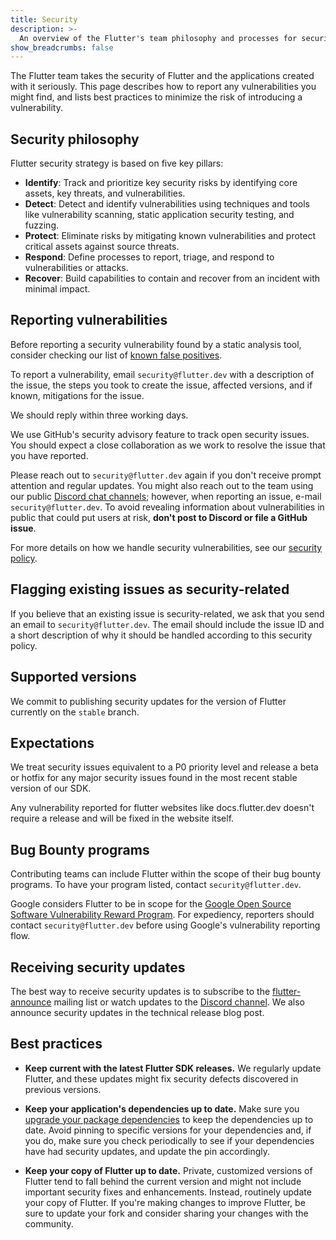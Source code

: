 ```yaml
---
title: Security
description: >-
  An overview of the Flutter's team philosophy and processes for security.
show_breadcrumbs: false
---
```


The Flutter team takes the security of Flutter and the applications
created with it seriously. This page describes how to report any
vulnerabilities you might find, and lists best practices to minimize
the risk of introducing a vulnerability.

## Security philosophy

Flutter security strategy is based on five key pillars:

* **Identify**: Track and prioritize key security risks by
  identifying core assets, key threats, and vulnerabilities. 
* **Detect**: Detect and identify vulnerabilities using
  techniques and tools like vulnerability scanning,
  static application security testing, and fuzzing.
* **Protect**: Eliminate risks by mitigating known
  vulnerabilities and protect critical assets against source threats.
* **Respond**: Define processes to report, triage, and
  respond to vulnerabilities or attacks.
* **Recover**: Build capabilities to contain and recover
  from an incident with minimal impact.

## Reporting vulnerabilities

Before reporting a security vulnerability found
by a static analysis tool,
consider checking our list of [known false positives][].

To report a vulnerability, email `security@flutter.dev`
with a description of the issue,
the steps you took to create the issue,
affected versions, and if known, mitigations for the issue.

We should reply within three working days.

We use GitHub's security advisory feature to track
open security issues. You should expect a close collaboration
as we work to resolve the issue that you have reported. 

Please reach out to `security@flutter.dev` again if
you don't receive prompt attention and regular updates.
You might also reach out to the team using our public
[Discord chat channels][]; however, when reporting an issue,
e-mail `security@flutter.dev`.
To avoid revealing information about vulnerabilities
in public that could put users at risk,
**don't post to Discord or file a GitHub issue**.

For more details on how we handle security vulnerabilities,
see our [security policy][].

[Discord chat channels]: {{site.repo.flutter}}/blob/main/docs/contributing/Chat.md
[known false positives]: /reference/security-false-positives
[security policy]: {{site.repo.flutter}}/security/policy

##  Flagging existing issues as security-related

If you believe that an existing issue is security-related,
we ask that you send an email to `security@flutter.dev`. 
The email should include the issue ID and a short description
of why it should be handled according to this security policy.

## Supported versions

We commit to publishing security updates for the version of
Flutter currently on the `stable` branch.

## Expectations

We treat security issues equivalent to a P0 priority level
and release a beta or hotfix for any major security issues
found in the most recent stable version of our SDK. 

Any vulnerability reported for flutter websites like
docs.flutter.dev doesn't require a release and will be
fixed in the website itself.

## Bug Bounty programs

Contributing teams can include Flutter within the scope
of their bug bounty programs. To have your program listed,
contact `security@flutter.dev`.

Google considers Flutter to be in scope for the
[Google Open Source Software Vulnerability Reward Program][google-oss-vrp].
For expediency, reporters should contact `security@flutter.dev`
before using Google's vulnerability reporting flow.

[google-oss-vrp]: https://bughunters.google.com/open-source-security

## Receiving security updates

The best way to receive security updates is to subscribe to the 
[flutter-announce][] mailing list or watch updates to the
[Discord channel][]. We also announce security updates in the
technical release blog post.

[Discord channel]: https://discord.gg/BS8KZyg
[flutter-announce]: {{site.groups}}/forum/#!forum/flutter-announce

## Best practices

* **Keep current with the latest Flutter SDK releases.**
  We regularly update Flutter, and these updates might fix security
  defects discovered in previous versions.

* **Keep your application's dependencies up to date.**
  Make sure you [upgrade your package dependencies][]
  to keep the dependencies up to date.
  Avoid pinning to specific versions
  for your dependencies and, if you do, make sure you check
  periodically to see if your dependencies have had security updates,
  and update the pin accordingly.

* **Keep your copy of Flutter up to date.**
  Private, customized versions of Flutter tend
  to fall behind the current version and might not
  include important security fixes and enhancements.
  Instead, routinely update your copy of Flutter.
  If you're making changes to improve Flutter,
  be sure to update your fork and consider sharing your
  changes with the community.

[upgrade your package dependencies]: /install/upgrade

